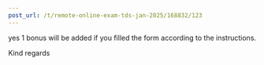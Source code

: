 ```yaml
---
post_url: /t/remote-online-exam-tds-jan-2025/168832/123
---
```

yes 1 bonus will be added if you filled the form according to the instructions.

Kind regards